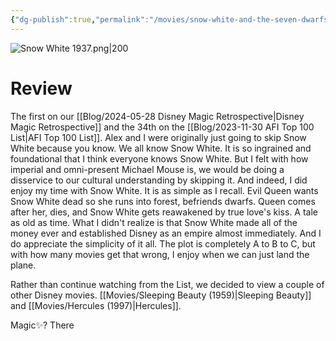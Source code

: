 ```yaml
---
{"dg-publish":true,"permalink":"/movies/snow-white-and-the-seven-dwarfs-1937/","tags":["movies"],"created":"2024-05-28","updated":"2025-03-13"}
---
```



![Snow White 1937.png|200](/img/user/Attachments/Snow%20White%201937.png)

# Review

The first on our [[Blog/2024-05-28 Disney Magic Retrospective\|Disney Magic Retrospective]] and the 34th on the [[Blog/2023-11-30 AFI Top 100 List\|AFI Top 100 List]]. Alex and I were originally just going to skip Snow White because you know. We all know Snow White. It is so ingrained and foundational that I think everyone knows Snow White. But I felt with how imperial and omni-present Michael Mouse is, we would be doing a disservice to our cultural understanding by skipping it. And indeed, I did enjoy my time with Snow White. It is as simple as I recall. Evil Queen wants Snow White dead so she runs into forest, befriends dwarfs. Queen comes after her, dies, and Snow White gets reawakened by true love's kiss. A tale as old as time. What I didn't realize is that Snow White made all of the money ever and established Disney as an empire almost immediately. And I do appreciate the simplicity of it all. The plot is completely A to B to C, but with how many movies get that wrong, I enjoy when we can just land the plane.

Rather than continue watching from the List, we decided to view a couple of other Disney movies. [[Movies/Sleeping Beauty (1959)\|Sleeping Beauty]] and [[Movies/Hercules (1997)\|Hercules]].

Magic✨? There
